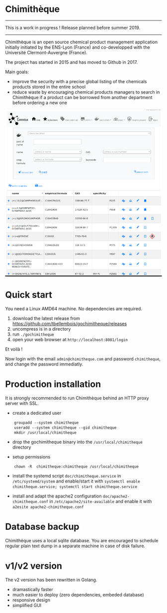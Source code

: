 # Chimithèque

---

This is a work in progress !
Release planned before summer 2019.

---

Chimithèque is an open source chemical product management application initially initiated by the ENS-Lyon (France) and co-developped with the Université Clermont-Auvergne (France).

The project has started in 2015 and has moved to Github in 2017.

Main goals:

- improve the security with a precise global listing of the chemicals products stored in the entire school
- reduce waste by encouraging chemical products managers to search in Chimithèque if a product can be borrowed from another department before ordering a new one

![screenshot](screenshot.png)

# Quick start

You need a Linux AMD64 machine. No dependencies are required.

1. download the latest release from <https://github.com/tbellembois/gochimitheque/releases>
2. uncompress is in a directory
3. run `./gochimitheque`
4. open your web browser at `http://localhost:8081/login`

Et voilà !

Now login with the email `admin@chimitheque.com` and password `chimitheque`, and change the password immediatly.

# Production installation

It is strongly recommended to run Chimithèque behind an HTTP proxy server with SSL.

- create a dedicated user

```
    groupadd --system chimitheque
    useradd --system chimitheque --gid chimitheque
    mkdir /usr/local/chimitheque
```

- drop the gochimitheque binary into the `/usr/local/chimitheque` directory

- setup permissions

```
    chown -R  chimitheque:chimitheque /usr/local/chimitheque
```

- install the systemd script `doc/chimitheque.service` in `/etc/systemd/system` and enable/start it with `systemctl enable chimitheque.service; systemctl start chimitheque.service`

- install and adapt the apache2 configuration `doc/apache2-chimitheque.conf` in `/etc/apache2/site-available` and enable it with `a2esite apache2-chimitheque.conf`

# Database backup

Chimithèque uses a local sqlite database. You are encouraged to schedule regular plain text dump in a separate machine in case of disk failure.

# v1/v2 version

The v2 version has been rewritten in Golang.

- dramastically faster
- much easier to deploy (zero dependencies, embeded database)
- responsive design
- simplified GUI